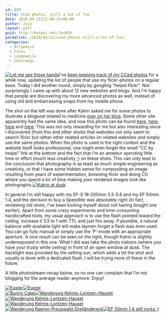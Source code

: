 ```yaml
---
id: 859
title: CCed photos, still a lot of fun
date: 2010-04-21T22:49:31+00:00
author: Jojo
layout: post
guid: http://heipei.net/?p=859
permalink: /2010/04/21/cced-photos-still-a-lot-of-fun/
categories:
  - Allgemein
  - Fotos
  - Langeweile
  - Unterwegs
---
```

[<img src="https://farm3.static.flickr.com/2763/4298993568_1e76545b3b_n.jpg"  alt="Let me see those hands" class="alignleft" />](https://secure.flickr.com/photos/heipei/4298993568/ "Let me see those hands by heipei, on Flickr")I&#8217;ve [been keeping track of my CCed photos](https://heipei.net/2008/04/28/keeping-track-of-my-cced-photos/) for a while now, updating the list of people that use my flickr-photos on a regular base. Today I did another round, simply by googling &#8220;heipei flickr&#8221;. Not surprisingly I came up with about 12 new websites and blogs. And I&#8217;m happy that people are discovering my more advanced photos as well, instead of using old and embarrassing snaps from my mobile phone.

The shot on the left was done after Katrin asked me for some photos to illustrate a blogpost related to medicine [over on her blog](http://www.morenz.de). Some other site apparently had the same idea, and now this photo can be found [here](http://www.hallohund.de/hunde-basics/ernaehrung-gesundheit/293192/die-beliebtesten-tieraerzte-deutschlands), [here](http://www.elchburger.de/norwegen/auswandern/arbeiten/anerkennung-von-berufen-und-auslaendischer-schulabschluesse), [here](http://naturheilkunde-alternative-medizin.de/naturheilkunde-und-alternative-medizin/) and [here](http://www.marktplatz-osnabrueck.de/desktopdefault.aspx/tabid-465/1404_read-26124/). This was not only rewarding for me but also interesting since I discovered (from this and other shots) that websites not only seem to search flickr but rather other related articles on related websites and simply use the same photos. When the photo is used in the right context and the website itself looks professional, one might even forget the small &#8220;CC by heipei&#8221; link at the bottom and the fact that I&#8217;m an amateur spending little time or effort (much less creativity ;) on these shots. This can only lead to the conclusion that photography is as least as much simple engineering as creativity, or that I have some hidden sense for compositing an image resulting from years of experimentation, browsing flickr and doing CG where you spend a lot of time making your rendered images look like photographs.[<img src="https://farm5.static.flickr.com/4021/4528436226_73ef6e10e5_n.jpg"  alt="Katrin at dusk" class="alignright" />](https://secure.flickr.com/photos/heipei/4528436226/ "Katrin at dusk by heipei, on Flickr")

In general I&#8217;m still happy with my EF-S 18-200mm 3.5-5.6 and my EF 50mm 1.4, and the decision to buy a Speedlite was absolutely right (in fact, reviewing old shots, I&#8217;ve been kicking myself about not having bought one earlier). Apart from some crazy experiments and time-consuming handicrafted tools, my usual approach is to use the flash pointed toward the ceiling, increase it 1/3 to 1 with TTL and just fire away. If possible, a natural balance with available light will make laymen forget a flash was even used. You can go fully manual or simply use the &#8216;P&#8217;-mode with an appropriate aperture. A nice result can be seen on the right, though Katrin is slightly underexposed in this one. What I did was take the photo indoors (where you have your trusty white ceiling) in front of an open window at dusk. The backlight was provided by the setting sun, which adds a lot the shot and usually is done with a dedicated flash. I will be trying more of these in the future.

A little photostream-recap below, so no one can complain that I&#8217;m not blogging for the average reader anymore. Enjoy!

<div class="img aligncenter">
  <a href="https://secure.flickr.com/photos/heipei/4483799270/" title="Easter by heipei, on Flickr"><img src="https://farm3.static.flickr.com/2787/4483799270_bf8ff5c39a_n.jpg"  alt="Easter" /></a><a href="https://secure.flickr.com/photos/heipei/4483149215/" title="Easter by heipei, on Flickr"><img src="https://farm5.static.flickr.com/4016/4483149215_fc4e2f4265_n.jpg"  alt="Easter" /></a><br /> <a href="https://secure.flickr.com/photos/heipei/4491020820/" title="Bunny Cake by heipei, on Flickr"><img src="https://farm3.static.flickr.com/2792/4491020820_88e0acbdd7_n.jpg"  alt="Bunny Cake" /></a><a href="https://secure.flickr.com/photos/heipei/4507392895/" title="Wanderung Kelmis-Lontzen-Hauset by heipei, on Flickr"><img src="https://farm5.static.flickr.com/4050/4507392895_c432035bbb_n.jpg"  alt="Wanderung Kelmis-Lontzen-Hauset" /></a><a href="https://secure.flickr.com/photos/heipei/4508033960/" title="Wanderung Kelmis-Lontzen-Hauset by heipei, on Flickr"><img src="https://farm3.static.flickr.com/2371/4508033960_6776e4d6fa_n.jpg"  alt="Wanderung Kelmis-Lontzen-Hauset" /></a><a href="https://secure.flickr.com/photos/heipei/4508035908/" title="Wanderung Kelmis-Lontzen-Hauset by heipei, on Flickr"><img src="https://farm3.static.flickr.com/2740/4508035908_8370b6976f_n.jpg"  alt="Wanderung Kelmis-Lontzen-Hauset" /></a><br /> <a href="https://secure.flickr.com/photos/heipei/4534753597/" title="Wanderung Raeren-Preuswald-Dreiländereck by heipei, on Flickr"><img src="https://farm5.static.flickr.com/4037/4534753597_97840805d2_n.jpg"  alt="Wanderung Raeren-Preuswald-Dreiländereck" /></a><a href="https://secure.flickr.com/photos/heipei/4490380633/" title="EF 50mm 1.4 still rocks ;) by heipei, on Flickr"><img src="https://farm5.static.flickr.com/4028/4490380633_a9cff5644b_n.jpg"  alt="EF 50mm 1.4 still rocks ;)" /></a>
</div>
